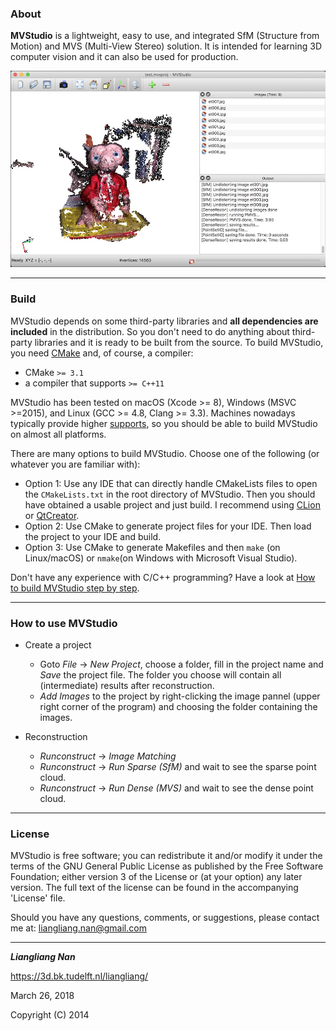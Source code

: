 ### About
**MVStudio** is a lightweight, easy to use, and integrated SfM (Structure from Motion) and MVS (Multi-View Stereo) solution. It is intended for learning 3D computer vision and it can also be used for production.

![The UI of MVStudio](mvstudio.jpg)

---

### Build
MVStudio depends on some third-party libraries and **all dependencies are included** in the distribution. So you don't need to do anything about third-party libraries and it is ready to be built from the source. To build MVStudio, you need [CMake](https://cmake.org/download/) and, of course, a compiler:

- CMake `>= 3.1`
- a compiler that supports `>= C++11`

MVStudio has been tested on macOS (Xcode >= 8), Windows (MSVC >=2015), and Linux (GCC >= 4.8, Clang >= 3.3). Machines 
nowadays typically provide higher [supports](https://en.cppreference.com/w/cpp/compiler_support), so you should be able to build MVStudio on almost all platforms.

There are many options to build MVStudio. Choose one of the following (or whatever you are familiar with):

- Option 1: Use any IDE that can directly handle CMakeLists files to open the `CMakeLists.txt` in the root directory of 
MVStudio. Then you should have obtained a usable project and just build. I recommend using 
[CLion](https://www.jetbrains.com/clion/) or [QtCreator](https://www.qt.io/product).
- Option 2: Use CMake to generate project files for your IDE. Then load the project to your IDE and build.
- Option 3: Use CMake to generate Makefiles and then `make` (on Linux/macOS) or `nmake`(on Windows with Microsoft 
  Visual Studio).

Don't have any experience with C/C++ programming? Have a look at [How to build MVStudio step by step](./HowToBuild.md).

---

### How to use MVStudio

* Create a project
  -  Goto _File_ -> _New Project_, choose a folder, fill in the project name and _Save_ the project file. The folder you choose will contain all (intermediate) results after reconstruction.
  -  _Add Images_ to the project by right-clicking the image pannel (upper right corner of the program) and choosing the folder containing the images.
 
* Reconstruction
  - *Runconstruct* -> *Image Matching*
  - *Runconstruct* -> *Run Sparse (SfM)* and wait to see the sparse point cloud.
  - *Runconstruct* -> *Run Dense (MVS)* and wait to see the dense point cloud.

---

### License
MVStudio is free software; you can redistribute it and/or modify it under the terms of the 
GNU General Public License as published by the Free Software Foundation; either version 3
of the License or (at your option) any later version. The full text of the license can be
found in the accompanying 'License' file.


Should you have any questions, comments, or suggestions, please contact me at: liangliang.nan@gmail.com

---

**_Liangliang Nan_**

https://3d.bk.tudelft.nl/liangliang/

March 26, 2018

Copyright (C) 2014
